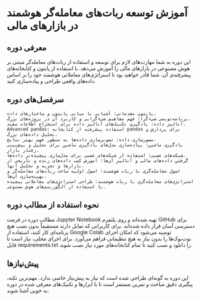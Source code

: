 # آموزش توسعه ربات‌های معامله‌گر هوشمند در بازارهای مالی

## معرفی دوره

این دوره به شما مهارت‌های لازم برای توسعه و استفاده از ربات‌های معامله‌گر مبتنی بر هوش مصنوعی در بازارهای مالی را آموزش می‌دهد. با استفاده از پایتون و کتابخانه‌های پیشرفته‌ی آن، شما قادر خواهید بود تا استراتژی‌های معاملاتی هوشمند خود را بر اساس داده‌های واقعی طراحی و پیاده‌سازی کنید.

## سرفصل‌های دوره
```
پایتون مقدماتی: آشنایی با مبانی پایتون و ساختارهای داده.
برنامه‌نویسی شیءگرا: فهم مفاهیم شیءگرایی و کاربرد آن در پروژه‌های بزرگ.
آنالیز داده: یادگیری تکنیک‌های آنالیز داده برای استخراج اطلاعات مفید.
Advanced pandas: استفاده پیشرفته از کتابخانه pandas برای پردازش و تحلیل داده‌های بزرگ.
مصورسازی داده: تصویرسازی داده‌ها به منظور فهم بهتر نتایج.
یادگیری ماشین: پیاده‌سازی مدل‌های یادگیری ماشین برای تحلیل و پیش‌بینی رفتار بازار.
شبکه‌های عصبی: استفاده از شبکه‌های عصبی برای مدل‌سازی پیچیده‌تر داده‌ها.
گرفتن داده‌های مالی و آنالیز آن‌ها: آموزش کسب داده‌های زنده و تاریخی از بازارها و تجزیه و تحلیل آنها.
اصول معامله‌گری با ربات هوشمند: اصول اولیه ساخت ربات‌های معامله‌گر و بهینه‌سازی آن‌ها.
استراتژی‌های معامله‌گری با ربات هوشمند: طراحی استراتژی‌های معاملاتی پیچیده با استفاده از الگوریتم‌های هوش مصنوعی.
```
## نحوه استفاده از مطالب دوره

مطالب دوره در فرمت Jupyter Notebook تهیه شده‌اند و روی پلتفرم GitHub برای دسترسی آسان قرار داده شده‌اند. برای کاربرانی که تمایل دارند مستقیماً بدون نصب هیچ برنامه‌ای کار کنند، استفاده از Google Colab توصیه می‌شود که امکان اجرای نوت‌بوک‌ها را بدون نیاز به هیچ تنظیماتی فراهم می‌آورد. برای اجرای محلی، نیاز است تا فایل requirements.txt را دانلود و نصب کنید تا تمام کتابخانه‌های مورد نیاز نصب شوند.

## پیش‌نیازها

این دوره به گونه‌ای طراحی شده است که نیاز به پیش‌نیاز خاصی ندارد. مهم‌ترین نکته، پیگیری دقیق مباحث و تمرین مستمر است تا با ابزارها و تکنیک‌های معرفی شده در دوره به خوبی آشنا شوید.